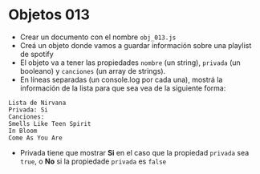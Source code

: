 # Objetos 013

* Crear un documento con el nombre `obj_013.js`
* Creá un objeto donde vamos a guardar información sobre una playlist de spotify
* El objeto va a tener las propiedades `nombre` (un string), `privada` (un booleano) y `canciones` (un array de strings).
* En líneas separadas (un console.log por cada una), mostrá la información de la lista para que sea vea de la siguiente forma:

```
Lista de Nirvana
Privada: Si
Canciones:
Smells Like Teen Spirit
In Bloom
Come As You Are
```
* Privada tiene que mostrar **Si** en el caso que la propiedad `privada` sea `true`, o **No** si la propiedade `privada` es `false`
